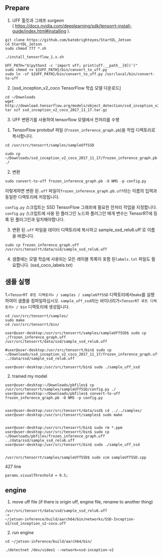 
## Prepare

1. UFF 툴킷과 그래프 surgeon  
( https://docs.nvidia.com/deeplearning/sdk/tensorrt-install-guide/index.html#installing ).

```
git clone https://github.com/katebrighteyes/StartDL_Jetson   
cd StartDL_Jetson   
sudo chmod 777 *.sh   
```

```
./install_tensorflow_1.x.sh
```
```
UFF_PATH="$(python3 -c 'import uff; print(uff.__path__[0])')"
sudo chmod +x ${UFF_PATH}/bin/convert_to_uff.py
sudo ln -sf ${UFF_PATH}/bin/convert_to_uff.py /usr/local/bin/convert-to-uff
```

2. [ssd_inception_v2_coco TensorFlow 학습 모델 다운로드]

```
cd ~/Downloads
wget http://download.tensorflow.org/models/object_detection/ssd_inception_v2_coco_2017_11_17.tar.gz
tar xzf ssd_inception_v2_coco_2017_11_17.tar.gz
```

3. UFF 변환기를 사용하여 tensorflow 모델에서 전처리를 수행
1) TensorFlow protobuf 파일 (`frozen_inference_graph.pb`)을 작업 디렉토리로 복사합니다.
```
cd /usr/src/tensorrt/samples/sampleUffSSD

sudo cp ~/Downloads/ssd_inception_v2_coco_2017_11_17/frozen_inference_graph.pb ./
```

2) 변환
```
sudo convert-to-uff frozen_inference_graph.pb -O NMS -p config.py
```
이렇게하면 변환 된`.uff` 파일이`frozen_inference_graph.pb.uff`라는 이름의 입력과 동일한 디렉토리에 저장됩니다.

`config.py` 스크립트는 SSD TensorFlow 그래프에 필요한 전처리 작업을 지정합니다. 
`config.py` 스크립트에 사용 된 플러그인 노드와 플러그인 매개 변수는 TensorRT에 등록 된 플러그인과 일치해야합니다.

3) 변환 된`.uff` 파일을 데이터 디렉토리에 복사하고 sample_ssd_relu6.uff`로 이름을 바꿉니다.
```
sudo cp frozen_inference_graph.uff /usr/src/tensorrt/data/ssd/sample_ssd_relu6.uff
```
4) 샘플에는 모델 학습에 사용되는 모든 레이블 목록이 포함 된`labels.txt` 파일도 필요합니다. (ssd_coco_labels.txt)


## 샘플 실행

1.`<TensorRT 루트 디렉토리> / samples / sampleUffSSD` 디렉토리에서`make`를 실행하여이 샘플을 컴파일하십시오. 
`sample_uff_ssd`라는 바이너리가`<TensorRT 루트 디렉토리> / bin` 디렉토리에 생성됩니다.
```
cd /usr/src/tensorrt/samples/
sudo make
cd /usr/src/tensorrt/bin/
```
```
user@user-desktop:/usr/src/tensorrt/samples/sampleUffSSD$ sudo cp ./frozen_inference_graph.uff /usr/src/tensorrt/data/ssd/sample_ssd_relu6.uff

#user@user-desktop:/usr/src/tensorrt/bin$ sudo cp ~/Downloads/ssd_inception_v2_coco_2017_11_17/frozen_inference_graph.uff ../data/ssd/sample_ssd_relu6.uff

user@user-desktop:/usr/src/tensorrt/bin$ sudo ./sample_uff_ssd

```

2. trained my model 
```
user@user-desktop:~/Downloads/pbfiles$ cp /usr/src/tensorrt/samples/sampleUffSSD/config.py ./
user@user-desktop:~/Downloads/pbfiles$ convert-to-uff frozen_inference_graph.pb -O NMS -p config.py


user@user-desktop:/usr/src/tensorrt/data/ssd$ cd ../../samples/
user@user-desktop:/usr/src/tensorrt/samples$ sudo make


user@user-desktop:/usr/src/tensorrt/bin$ sudo rm *.ppm
user@user-desktop:/usr/src/tensorrt/bin$ sudo cp ~/Downloads/pbfiles/frozen_inference_graph.uff ../data/ssd/sample_ssd_relu6.uff
user@user-desktop:/usr/src/tensorrt/bin$ sudo ./sample_uff_ssd


/usr/src/tensorrt/samples/sampleUffSSD$ sudo vim sampleUffSSD.cpp 
```

427 line

    params.visualThreshold = 0.5;
    
## engine
1) move uff file (if there is origin uff, engine file, rename to another thing)
```
/usr/src/tensorrt/data/ssd/sample_ssd_relu6.uff
->
~/jetson-inference/build/aarch64/bin/networks/SSD-Inception-v2/ssd_inception_v2-coco.uff  
```

2) run engine
```
cd ~/jetson-inference/build/aarch64/bin/

./detectnet /dev/video1 --network=ssd-inception-v2
```
